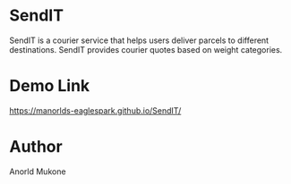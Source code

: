 # SendIT
SendIT is a courier service that helps users deliver parcels to different destinations. SendIT provides courier quotes based on weight categories.

# Demo Link
https://manorlds-eaglespark.github.io/SendIT/


# Author
Anorld Mukone
